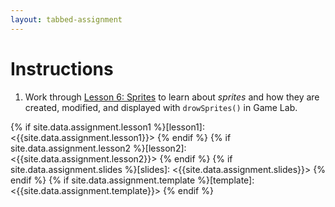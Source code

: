 ```yaml
---
layout: tabbed-assignment
---
```


# Instructions

1. Work through [Lesson 6: Sprites](https://studio.code.org/s/csd3-2019/stage/6/puzzle/1) to learn about *sprites* and how they are created, modified, and displayed with `drowSprites()` in Game Lab.

<!-- Don't edit links here, change them in _data/assignment.yml instead. -->

{% if site.data.assignment.lesson1  %}[lesson1]:  <{{site.data.assignment.lesson1}}>  {% endif %}
{% if site.data.assignment.lesson2  %}[lesson2]:  <{{site.data.assignment.lesson2}}>  {% endif %}
{% if site.data.assignment.slides   %}[slides]:   <{{site.data.assignment.slides}}>   {% endif %}
{% if site.data.assignment.template %}[template]: <{{site.data.assignment.template}}> {% endif %}
